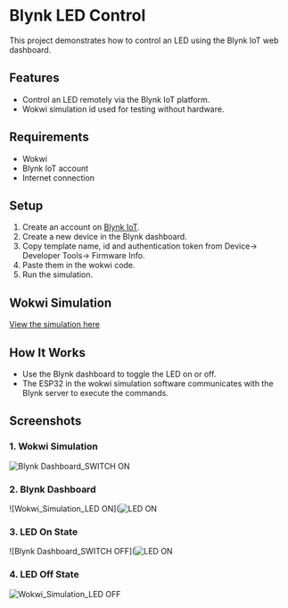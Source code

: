 # Blynk LED Control
This project demonstrates how to control an LED using the Blynk IoT web dashboard.

## Features
- Control an LED remotely via the Blynk IoT platform.
- Wokwi simulation id used for testing without hardware.

## Requirements
- Wokwi
- Blynk IoT account
- Internet connection

## Setup
1. Create an account on [Blynk IoT](https://blynk.io/).
2. Create a new device in the Blynk dashboard.
3. Copy template name, id and authentication token from Device-> Developer Tools-> Firmware Info.
5. Paste them in the wokwi code.
6. Run the simulation.

## Wokwi Simulation
[View the simulation here](https://wokwi.com/projects/421032954783009793)

## How It Works
- Use the Blynk dashboard to toggle the LED on or off.
- The ESP32 in the wokwi simulation software communicates with the Blynk server to execute the commands.

## Screenshots

### 1. Wokwi Simulation
![Blynk Dashboard_SWITCH ON]()

### 2. Blynk Dashboard
![Wokwi_Simulation_LED ON](![LED ON](https://github.com/user-attachments/assets/f912d208-c66e-4591-8c86-9c7e6fb11d2b)

### 3. LED On State
![Blynk Dashboard_SWITCH OFF](![LED ON](https://github.com/user-attachments/assets/f9c04de6-b949-4393-8ece-c43c75ac62d3)

### 4. LED Off State
![Wokwi_Simulation_LED OFF](led_off.png)


